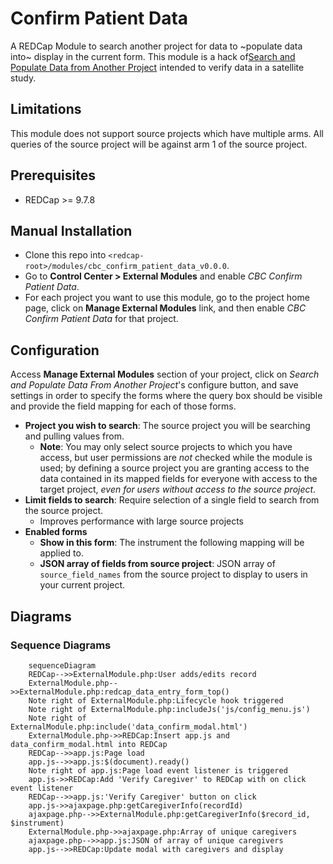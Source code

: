 # Confirm Patient Data

A REDCap Module to search another project for data to ~populate data into~ display in the current form. This module is a hack of[Search and Populate Data from Another Project](https://github.com/ctsit/search_and_populate_data_from_another_project) intended to verify data in a satellite study.

## Limitations
This module does not support source projects which have multiple arms. All queries of the source project will be against arm 1 of the source project.

## Prerequisites
- REDCap >= 9.7.8

## Manual Installation
- Clone this repo into `<redcap-root>/modules/cbc_confirm_patient_data_v0.0.0`.
- Go to **Control Center > External Modules** and enable _CBC Confirm Patient Data_.
- For each project you want to use this module, go to the project home page, click on **Manage External Modules** link, and then enable _CBC Confirm Patient Data_ for that project.

## Configuration
Access **Manage External Modules** section of your project, click on _Search and Populate Data From Another Project_'s configure button, and save settings in order to specify the forms where the query box should be visible and provide the field mapping for each of those forms.

- **Project you wish to search**: The source project you will be searching and pulling values from.
    - **Note**: You may only select source projects to which you have access, but user permissions are _not_ checked while the module is used; by defining a source project you are granting access to the data contained in its mapped fields for everyone with access to the target project, _even for users without access to the source project_.
- **Limit fields to search**: Require selection of a single field to search from the source project.
    - Improves performance with large source projects
- **Enabled forms**
    - **Show in this form**: The instrument the following mapping will be applied to.
    - **JSON array of fields from source project**: JSON array of `source_field_names` from the source project to display to users in your current project.

## Diagrams

### Sequence Diagrams
```mermaid
    sequenceDiagram
    REDCap-->>ExternalModule.php:User adds/edits record
    ExternalModule.php-->>ExternalModule.php:redcap_data_entry_form_top()
    Note right of ExternalModule.php:Lifecycle hook triggered
    Note right of ExternalModule.php:includeJs('js/config_menu.js')
    Note right of ExternalModule.php:include('data_confirm_modal.html')
    ExternalModule.php->>REDCap:Insert app.js and data_confirm_modal.html into REDCap
    REDCap-->>app.js:Page load
    app.js-->>app.js:$(document).ready()
    Note right of app.js:Page load event listener is triggered
    app.js->>REDCap:Add 'Verify Caregiver' to REDCap with on click event listener
    REDCap-->>app.js:'Verify Caregiver' button on click
    app.js->>ajaxpage.php:getCaregiverInfo(recordId)
    ajaxpage.php-->>ExternalModule.php:getCaregiverInfo($record_id, $instrument)
    ExternalModule.php->>ajaxpage.php:Array of unique caregivers
    ajaxpage.php-->>app.js:JSON of array of unique caregivers
    app.js-->>REDCap:Update modal with caregivers and display
```
